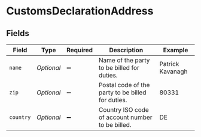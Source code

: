 # CustomsDeclarationAddress


## Fields

| Field                                             | Type                                              | Required                                          | Description                                       | Example                                           |
| ------------------------------------------------- | ------------------------------------------------- | ------------------------------------------------- | ------------------------------------------------- | ------------------------------------------------- |
| `name`                                            | *Optional<String>*                                | :heavy_minus_sign:                                | Name of the party to be billed for duties.        | Patrick Kavanagh                                  |
| `zip`                                             | *Optional<String>*                                | :heavy_minus_sign:                                | Postal code of the party to be billed for duties. | 80331                                             |
| `country`                                         | *Optional<String>*                                | :heavy_minus_sign:                                | Country ISO code of account number to be billed.  | DE                                                |